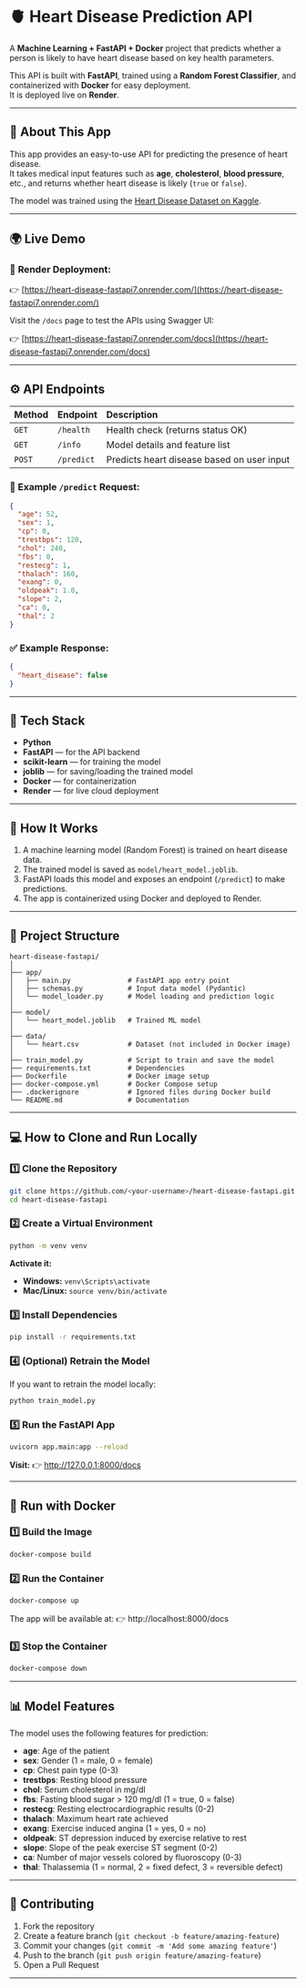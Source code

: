 # 🫀 Heart Disease Prediction API

A **Machine Learning + FastAPI + Docker** project that predicts whether a person is likely to have heart disease based on key health parameters.

This API is built with **FastAPI**, trained using a **Random Forest Classifier**, and containerized with **Docker** for easy deployment.  
It is deployed live on **Render**.

---

## 📘 About This App

This app provides an easy-to-use API for predicting the presence of heart disease.  
It takes medical input features such as **age**, **cholesterol**, **blood pressure**, etc., and returns whether heart disease is likely (`true` or `false`).

The model was trained using the [Heart Disease Dataset on Kaggle](https://www.kaggle.com/datasets/johnsmith88/heart-disease-dataset).

---

## 🌍 Live Demo

### 🔗 **Render Deployment:**
👉 [https://heart-disease-fastapi7.onrender.com/](https://heart-disease-fastapi7.onrender.com/)

Visit the `/docs` page to test the APIs using Swagger UI:

👉 [https://heart-disease-fastapi7.onrender.com/docs](https://heart-disease-fastapi7.onrender.com/docs)

---

## ⚙️ API Endpoints

| Method | Endpoint | Description |
|:-------|:----------|:-------------|
| `GET`  | `/health` | Health check (returns status OK) |
| `GET`  | `/info`   | Model details and feature list |
| `POST` | `/predict` | Predicts heart disease based on user input |

### 🧠 Example `/predict` Request:
```json
{
  "age": 52,
  "sex": 1,
  "cp": 0,
  "trestbps": 120,
  "chol": 240,
  "fbs": 0,
  "restecg": 1,
  "thalach": 160,
  "exang": 0,
  "oldpeak": 1.0,
  "slope": 2,
  "ca": 0,
  "thal": 2
}
```

### ✅ Example Response:
```json
{
  "heart_disease": false
}
```

---

## 🧩 Tech Stack

- **Python**
- **FastAPI** — for the API backend
- **scikit-learn** — for training the model
- **joblib** — for saving/loading the trained model
- **Docker** — for containerization
- **Render** — for live cloud deployment

---

## 🧠 How It Works

1. A machine learning model (Random Forest) is trained on heart disease data.
2. The trained model is saved as `model/heart_model.joblib`.
3. FastAPI loads this model and exposes an endpoint (`/predict`) to make predictions.
4. The app is containerized using Docker and deployed to Render.

---

## 🧰 Project Structure

```
heart-disease-fastapi/
│
├── app/
│   ├── main.py              # FastAPI app entry point
│   ├── schemas.py           # Input data model (Pydantic)
│   └── model_loader.py      # Model loading and prediction logic
│
├── model/
│   └── heart_model.joblib   # Trained ML model
│
├── data/
│   └── heart.csv            # Dataset (not included in Docker image)
│
├── train_model.py           # Script to train and save the model
├── requirements.txt         # Dependencies
├── Dockerfile               # Docker image setup
├── docker-compose.yml       # Docker Compose setup
├── .dockerignore            # Ignored files during Docker build
└── README.md                # Documentation
```

---

## 💻 How to Clone and Run Locally

### 1️⃣ Clone the Repository
```bash
git clone https://github.com/<your-username>/heart-disease-fastapi.git
cd heart-disease-fastapi
```

### 2️⃣ Create a Virtual Environment
```bash
python -m venv venv
```

**Activate it:**
- **Windows:** `venv\Scripts\activate`
- **Mac/Linux:** `source venv/bin/activate`

### 3️⃣ Install Dependencies
```bash
pip install -r requirements.txt
```

### 4️⃣ (Optional) Retrain the Model

If you want to retrain the model locally:
```bash
python train_model.py
```

### 5️⃣ Run the FastAPI App
```bash
uvicorn app.main:app --reload
```

**Visit:**
👉 http://127.0.0.1:8000/docs

---

## 🐳 Run with Docker

### 1️⃣ Build the Image
```bash
docker-compose build
```

### 2️⃣ Run the Container
```bash
docker-compose up
```

The app will be available at:
👉 http://localhost:8000/docs

### 3️⃣ Stop the Container
```bash
docker-compose down
```

---

## 📊 Model Features

The model uses the following features for prediction:

- **age**: Age of the patient
- **sex**: Gender (1 = male, 0 = female)
- **cp**: Chest pain type (0-3)
- **trestbps**: Resting blood pressure
- **chol**: Serum cholesterol in mg/dl
- **fbs**: Fasting blood sugar > 120 mg/dl (1 = true, 0 = false)
- **restecg**: Resting electrocardiographic results (0-2)
- **thalach**: Maximum heart rate achieved
- **exang**: Exercise induced angina (1 = yes, 0 = no)
- **oldpeak**: ST depression induced by exercise relative to rest
- **slope**: Slope of the peak exercise ST segment (0-2)
- **ca**: Number of major vessels colored by fluoroscopy (0-3)
- **thal**: Thalassemia (1 = normal, 2 = fixed defect, 3 = reversible defect)

---

## 🤝 Contributing

1. Fork the repository
2. Create a feature branch (`git checkout -b feature/amazing-feature`)
3. Commit your changes (`git commit -m 'Add some amazing feature'`)
4. Push to the branch (`git push origin feature/amazing-feature`)
5. Open a Pull Request

---



